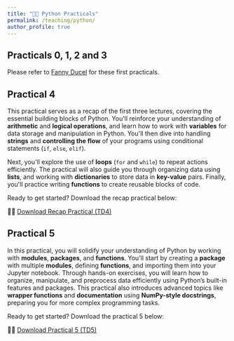 ```yaml
---
title: "🧑‍💻 Python Practicals"
permalink: /teaching/python/
author_profile: true
---
```


## Practicals 0, 1, 2 and 3
Please refer to [Fanny Ducel](https://fannyducel.github.io/teaching/) for these first practicals.

## Practical 4
This practical serves as a recap of the first three lectures, covering the essential building blocks of Python. You'll reinforce your understanding of **arithmetic** and **logical operations**, and learn how to work with **variables** for data storage and manipulation in Python. You'll then dive into handling **strings** and **controlling the flow** of your programs using conditional statements (`if`, `else`, `elif`).

Next, you'll explore the use of **loops** (`for` and `while`) to repeat actions efficiently. The practical will also guide you through organizing data using **lists**, and working with **dictionaries** to store data in **key-value** pairs. Finally, you'll practice writing **functions** to create reusable blocks of code.

Ready to get started? Download the recap practical below:

🧑‍💻 [Download Recap Practical (TD4)](/files/practical-4.zip)

## Practical 5

In this practical, you will solidify your understanding of Python by working with **modules**, **packages**, and **functions**. You'll start by creating a **package** with multiple **modules**, defining **functions**, and importing them into your Jupyter notebook. Through hands-on exercises, you will learn how to organize, manipulate, and preprocess data efficiently using Python’s built-in features and packages. This practical also introduces advanced topics like **wrapper functions** and **documentation** using **NumPy-style docstrings**, preparing you for more complex programming tasks.

Ready to get started? Download the practical 5 below:

🧑‍💻 [Download Practical 5 (TD5)](/files/practical-5.zip)